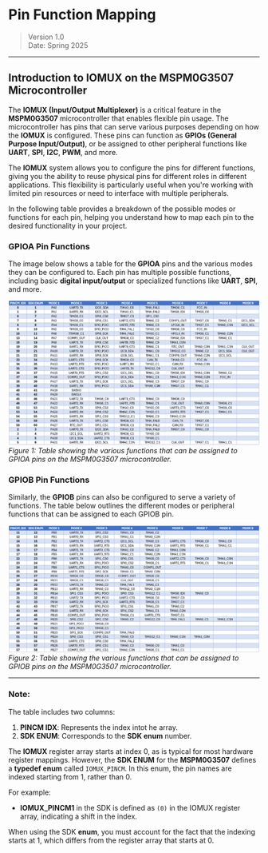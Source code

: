 # Pin Function Mapping
>Version 1.0  
>Date: Spring 2025
---
## Introduction to IOMUX on the MSPM0G3507 Microcontroller

The **IOMUX (Input/Output Multiplexer)** is a critical feature in the **MSPM0G3507** microcontroller that enables flexible pin usage. The microcontroller has pins that can serve various purposes depending on how the **IOMUX** is configured. These pins can function as **GPIOs (General Purpose Input/Output)**, or be assigned to other peripheral functions like **UART**, **SPI**, **I2C**, **PWM**, and more.

The **IOMUX** system allows you to configure the pins for different functions, giving you the ability to reuse physical pins for different roles in different applications. This flexibility is particularly useful when you're working with limited pin resources or need to interface with multiple peripherals.

In the following table provides a breakdown of the possible modes or functions for each pin, helping you understand how to map each pin to the desired functionality in your project.

### GPIOA Pin Functions

The image below shows a table for the **GPIOA** pins and the various modes they can be configured to. Each pin has multiple possible functions, including basic **digital input/output** or specialized functions like **UART**, **SPI**, and more.

![GPIOA Pin Functions](./images/GPIOA_IOMUX_PinFunctions.png)  
*Figure 1: Table showing the various functions that can be assigned to GPIOA pins on the MSPM0G3507 microcontroller.*

### GPIOB Pin Functions

Similarly, the **GPIOB** pins can also be configured to serve a variety of functions. The table below outlines the different modes or peripheral functions that can be assigned to each GPIOB pin.

![GPIOB Pin Functions](./images/GPIOB_IOMUX_PinFunctions.png)  
*Figure 2: Table showing the various functions that can be assigned to GPIOB pins on the MSPM0G3507 microcontroller.*

---

### Note:
The table includes two columns:
1. **PINCM IDX**: Represents the index intot he array.
2. **SDK ENUM**: Corresponds to the **SDK enum** number.

The **IOMUX** register array starts at index 0, as is typical for most hardware register mappings. However, the **SDK ENUM** for the **MSPM0G3507** defines a **typedef enum** called `IOMUX_PINCM`. In this enum, the pin names are indexed starting from 1, rather than 0. 

For example:
- **IOMUX_PINCM1** in the SDK is defined as `(0)` in the IOMUX register array, indicating a shift in the index.

When using the SDK **enum**, you must account for the fact that the indexing starts at 1, which differs from the register array that starts at 0.
